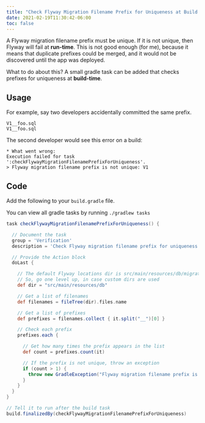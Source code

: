 ```yaml
---
title: "Check Flyway Migration Filename Prefix for Uniqueness at Build Time"
date: 2021-02-19T11:30:42-06:00
toc: false
---
```


A Flyway migration filename prefix must be unique. If it is not unique, then Flyway will fail at **run-time**. This is not good enough (for me), because it means that duplicate prefixes could be merged, and it would not be discovered until the app was deployed. 

What to do about this? A small gradle task can be added that checks prefixes for uniqueness at **build-time**. 

## Usage

For example, say two developers accidentally committed the same prefix. 

```
V1__foo.sql
V1__foo.sql
```

The second developer would see this error on a build:

```
* What went wrong:
Execution failed for task ':checkFlywayMigrationFilenamePrefixForUniqueness'.
> Flyway migration filename prefix is not unique: V1
```

## Code

Add the following to your `build.gradle` file. 

You can view all gradle tasks by running `./gradlew tasks`

```groovy
task checkFlywayMigrationFilenamePrefixForUniqueness() {

  // Document the task
  group = 'Verification'
  description = 'Check Flyway migration filename prefix for uniqueness'

  // Provide the Action block
  doLast {

    // The default Flyway locations dir is src/main/resources/db/migration
    // So, go one level up, in case custom dirs are used
    def dir = "src/main/resources/db"

    // Get a list of filenames
    def filenames = fileTree(dir).files.name

    // Get a list of prefixes
    def prefixes = filenames.collect { it.split("__")[0] }

    // Check each prefix
    prefixes.each {

      // Get how many times the prefix appears in the list
      def count = prefixes.count(it)

      // If the prefix is not unique, throw an exception
      if (count > 1) {
        throw new GradleException("Flyway migration filename prefix is not unique: $it")
      }
    }
  }
}

// Tell it to run after the build task
build.finalizedBy(checkFlywayMigrationFilenamePrefixForUniqueness)
```
